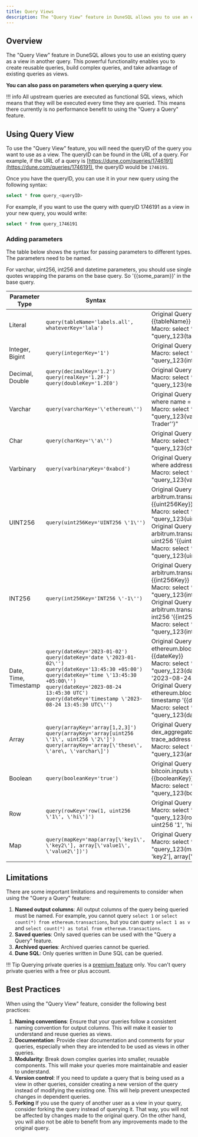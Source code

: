```yaml
---
title: Query Views
description: The "Query View" feature in DuneSQL allows you to use an existing query as a view in another query. This powerful functionality enables you to create reusable queries, build complex queries, and take advantage of existing queries as views.
---
```


## Overview

The "Query View" feature in DuneSQL allows you to use an existing query as a view in another query. This powerful functionality enables you to create reusable queries, build complex queries, and take advantage of existing queries as views. 

**You can also pass on parameters when querying a query view.**

!!! info
    All upstream queries are executed as functional SQL views, which means that they will be executed every time they are queried. This means there currently is no performance benefit to using the "Query a Query" feature.
## Using Query View

To use the "Query View" feature, you will need the queryID of the query you want to use as a view. The queryID can be found in the URL of a query. For example, if the URL of a query is [https://dune.com/queries/1746191](https://dune.com/queries/1746191), the queryID would be `1746191`.

Once you have the queryID, you can use it in your new query using the following syntax:

```sql
select * from query_<queryID>
```

For example, if you want to use the query with queryID 1746191 as a view in your new query, you would write: 

```sql
select * from query_1746191 
```

### Adding parameters

The table below shows the syntax for passing parameters to different types. The parameters need to be named.

For varchar, uint256, int256 and datetime parameters, you should use single quotes wrapping the params on the base query. So '{{some_param}}' in the base query.

| **Parameter Type** | **Syntax** | **Example** |
| --- | --- | --- |
| Literal | `query(tableName='labels.all', whateverKey='lala')` | Original Query: select * from {{tableName}} <br> Macro: select * from "query_123(tableName='labels.all')" |
| Integer, Bigint | `query(integerKey='1')` | Original Query: select {{integerKey}} <br> Macro: select * from "query_123(integerKey='1')" |
| Decimal, Double | `query(decimalKey='1.2')` <br> `query(realKey='1.2F')` <br> `query(doubleKey='1.2E0')` | Original Query: select {{realKey}} <br> Macro: select * from "query_123(realKey='1.2F')" |
| Varchar | `query(varcharKey='\'ethereum\'')` | Original Query: select * from labels.all where name = {{varcharKey}} <br> Macro: select * from "query_123(varcharKey='\'DEX Trader\'')" |
| Char | `query(charKey='\'a\'')` | Original Query: select {{charKey}} <br> Macro: select * from "query_123(charKey='\'a\'')" |
| Varbinary | `query(varbinaryKey='0xabcd')` | Original Query: select * from labels.all where address = {{varbinaryKey}} <br> Macro: select * from "query_123(varbinaryKey='0xabcd')" |
| UINT256 | `query(uint256Key='UINT256 \'1\'')` | Original Query: select * from arbitrum.transactions where gas_price = {{uint256Key}} <br> Macro: select * from "query_123(uint256Key='uint256 \'1\'')" <br> Original Query: select * from arbitrum.transactions where gas_price = uint256 '{{uint256Key}}' <br> Macro: select * from "query_123(uint256Key='1')" |
| INT256 | `query(int256Key='INT256 \'-1\'')` | Original Query: select * from arbitrum.transactions where gas_price = {{int256Key}} <br> Macro: select * from "query_123(int256Key='int256 \'-1\'')" <br> Original Query: select * from arbitrum.transactions where gas_price = int256 '{{int256Key}}' <br> Macro: select * from "query_123(int256Key='1')" |
| Date, Time, Timestamp | `query(dateKey='2023-01-02')` <br> `query(dateKey='date \'2023-01-02\'')` <br> `query(dateKey='13:45:30 +05:00')` <br> `query(dateKey='time \'13:45:30 +05:00\'')` <br> `query(dateKey='2023-08-24 13:45:30 UTC')` <br> `query(dateKey='timestamp \'2023-08-24 13:45:30 UTC\'')` | Original Query: select * from ethereum.blocks where time > {{dateKey}} <br> Macro: select * from "query_123(dateKey='timestamp \'2023-08-24\'')" <br> Original Query: select * from ethereum.blocks where time > timestamp '{{dateKey}}' <br> Macro: select * from "query_123(dateKey='2023-08-24')" |
| Array | `query(arrayKey='array[1,2,3]')` <br> `query(arrayKey='array[uint256 \'1\', uint256 \'2\']')` <br> `query(arrayKey='array[\'these\', \'are\, \'varchar\]')` | Original Query: select * from dex_aggregator.trades where trace_address = {{arrayKey}} <br> Macro: select * from "query_123(arrayKey='array[1, 2]')" |
| Boolean | `query(booleanKey='true')` | Original Query: select * from bitcoin.inputs where is_coinbase = {{booleanKey}} <br> Macro: select * from "query_123(booleanKey='false')" |
| Row | `query(rowKey='row(1, uint256 \'1\', \'hi\')')` | Original Query: select {{rowKey}} <br> Macro: select * from "query_123(rowKey='row(false, 1, uint256 \'1\', \'hi\')')" |
| Map | `query(mapKey='map(array[\'key1\', \'key2\'], array[\'value1\', \'value2\'])')` | Original Query: select {{mapKey}} <br> Macro: select * from "query_123(mapKey='map(array[\'key1\', \'key2\'], array[\'value1\', \'value2\'])')" |


## Limitations

There are some important limitations and requirements to consider when using the "Query a Query" feature:

1. **Named output columns**: All output columns of the query being queried must be named. For example, you cannot query `select 1` or `select count(*) from ethereum.transactions`, but you can query `select 1 as v` and `select count(*) as total from ethereum.transactions`.
2. **Saved queries**: Only saved queries can be used with the "Query a Query" feature.
3. **Archived queries**: Archived queries cannot be queried.
4. **Dune SQL**: Only queries written in Dune SQL can be queried.

!!! Tip
    Querying private queries is a [premium feature](https://dune.com/pricing) only. You can't query private queries with a free or plus account. 

## Best Practices

When using the "Query View" feature, consider the following best practices:

1. **Naming conventions**: Ensure that your queries follow a consistent naming convention for output columns. This will make it easier to understand and reuse queries as views.
2. **Documentation**: Provide clear documentation and comments for your queries, especially when they are intended to be used as views in other queries.
3. **Modularity**: Break down complex queries into smaller, reusable components. This will make your queries more maintainable and easier to understand.
4. **Version control**: If you need to update a query that is being used as a view in other queries, consider creating a new version of the query instead of modifying the existing one. This will help prevent unexpected changes in dependent queries.
5. **Forking** If you use the query of another user as a view in your query, consider forking the query instead of querying it. That way, you will not be affected by changes made to the original query. On the other hand, you will also not be able to benefit from any improvements made to the original query.




